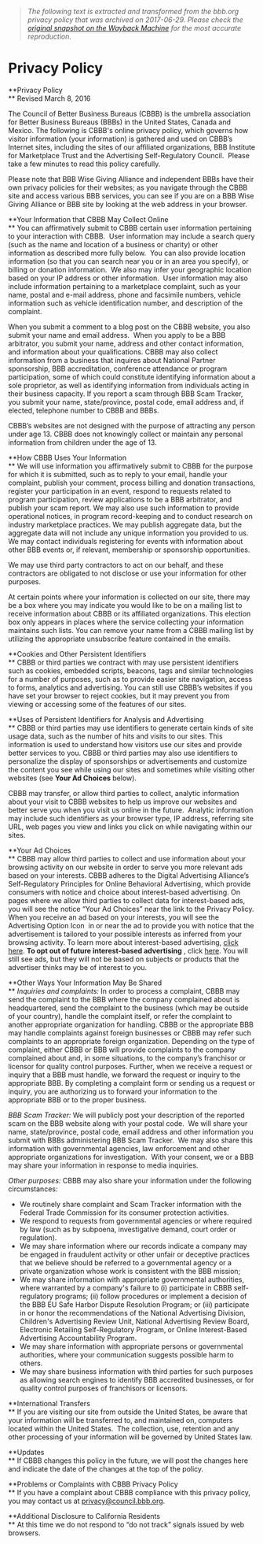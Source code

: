 > *The following text is extracted and transformed from the bbb.org privacy policy that was archived on 2017-06-29. Please check the [original snapshot on the Wayback Machine](https://web.archive.org/web/20170629232041id_/http%3A//www.bbb.org/council/about/privacy-policy) for the most accurate reproduction.*

# Privacy Policy

**Privacy Policy  
** Revised March 8, 2016

The Council of Better Business Bureaus (CBBB) is the umbrella association for Better Business Bureaus (BBBs) in the United States, Canada and Mexico. The following is CBBB's online privacy policy, which governs how visitor information (your information) is gathered and used on CBBB’s Internet sites, including the sites of our affiliated organizations, BBB Institute for Marketplace Trust and the Advertising Self-Regulatory Council.  Please take a few minutes to read this policy carefully.

Please note that BBB Wise Giving Alliance and independent BBBs have their own privacy policies for their websites; as you navigate through the CBBB site and access various BBB services, you can see if you are on a BBB Wise Giving Alliance or BBB site by looking at the web address in your browser.

**Your Information that CBBB May Collect Online  
** You can affirmatively submit to CBBB certain user information pertaining to your interaction with CBBB.  User information may include a search query (such as the name and location of a business or charity) or other information as described more fully below.  You can also provide location information (so that you can search near you or in an area you specify), or billing or donation information.  We also may infer your geographic location based on your IP address or other information.  User information may also include information pertaining to a marketplace complaint, such as your name, postal and e-mail address, phone and facsimile numbers, vehicle information such as vehicle identification number, and description of the complaint.

When you submit a comment to a blog post on the CBBB website, you also submit your name and email address.  When you apply to be a BBB arbitrator, you submit your name, address and other contact information, and information about your qualifications. CBBB may also collect information from a business that inquires about National Partner sponsorship, BBB accreditation, conference attendance or program participation, some of which could constitute identifying information about a sole proprietor, as well as identifying information from individuals acting in their business capacity. If you report a scam through BBB Scam Tracker, you submit your name, state/province, postal code, email address and, if elected, telephone number to CBBB and BBBs.

CBBB’s websites are not designed with the purpose of attracting any person under age 13. CBBB does not knowingly collect or maintain any personal information from children under the age of 13.

**How CBBB Uses Your Information  
** We will use information you affirmatively submit to CBBB for the purpose for which it is submitted, such as to reply to your email, handle your complaint, publish your comment, process billing and donation transactions, register your participation in an event, respond to requests related to program participation, review applications to be a BBB arbitrator, and publish your scam report. We may also use such information to provide operational notices, in program record-keeping and to conduct research on industry marketplace practices. We may publish aggregate data, but the aggregate data will not include any unique information you provided to us.  We may contact individuals registering for events with information about other BBB events or, if relevant, membership or sponsorship opportunities.

We may use third party contractors to act on our behalf, and these contractors are obligated to not disclose or use your information for other purposes.

At certain points where your information is collected on our site, there may be a box where you may indicate you would like to be on a mailing list to receive information about CBBB or its affiliated organizations. This election box only appears in places where the service collecting your information maintains such lists. You can remove your name from a CBBB mailing list by utilizing the appropriate unsubscribe feature contained in the emails.

**Cookies and Other Persistent Identifiers  
** CBBB or third parties we contract with may use persistent identifiers such as cookies, embedded scripts, beacons, tags and similar technologies for a number of purposes, such as to provide easier site navigation, access to forms, analytics and advertising. You can still use CBBB’s websites if you have set your browser to reject cookies, but it may prevent you from viewing or accessing some of the features of our sites.

**Uses of Persistent Identifiers for Analysis and Advertising  
** CBBB or third parties may use identifiers to generate certain kinds of site usage data, such as the number of hits and visits to our sites. This information is used to understand how visitors use our sites and provide better services to you. CBBB or third parties may also use identifiers to personalize the display of sponsorships or advertisements and customize the content you see while using our sites and sometimes while visiting other websites (see **Your Ad Choices** below).

CBBB may transfer, or allow third parties to collect, analytic information about your visit to CBBB websites to help us improve our websites and better serve you when you visit us online in the future.  Analytic information may include such identifiers as your browser type, IP address, referring site URL, web pages you view and links you click on while navigating within our sites.

**Your Ad Choices  
** CBBB may allow third parties to collect and use information about your browsing activity on our website in order to serve you more relevant ads based on your interests. CBBB adheres to the Digital Advertising Alliance’s Self-Regulatory Principles for Online Behavioral Advertising, which provide consumers with notice and choice about interest-based advertising. On pages where we allow third parties to collect data for interest-based ads, you will see the notice “Your Ad Choices” near the link to the Privacy Policy. When you receive an ad based on your interests, you will see the Advertising Option Icon  in or near the ad to provide you with notice that the advertisement is tailored to your possible interests as inferred from your browsing activity. To learn more about interest-based advertising, [click here](http://www.aboutads.info/). **To opt out of future interest-based advertising** , click [here](http://aboutads.info/choices). You will still see ads, but they will not be based on subjects or products that the advertiser thinks may be of interest to you.

**Other Ways Your Information May Be Shared  
** _Inquiries and complaints:_ In order to process a complaint, CBBB may send the complaint to the BBB where the company complained about is headquartered, send the complaint to the business (which may be outside of your country), handle the complaint itself, or refer the complaint to another appropriate organization for handling. CBBB or the appropriate BBB may handle complaints against foreign businesses or CBBB may refer such complaints to an appropriate foreign organization. Depending on the type of complaint, either CBBB or BBB will provide complaints to the company complained about and, in some situations, to the company’s franchisor or licensor for quality control purposes. Further, when we receive a request or inquiry that a BBB must handle, we forward the request or inquiry to the appropriate BBB. By completing a complaint form or sending us a request or inquiry, you are authorizing us to forward your information to the appropriate BBB or to the proper business.

_BBB Scam Tracker:_ We will publicly post your description of the reported scam on the BBB website along with your postal code.  We will share your name, state/province, postal code, email address and other information you submit with BBBs administering BBB Scam Tracker.  We may also share this information with governmental agencies, law enforcement and other appropriate organizations for investigation.  With your consent, we or a BBB may share your information in response to media inquiries.

_Other purposes:_ CBBB may also share your information under the following circumstances:

  * We routinely share complaint and Scam Tracker information with the Federal Trade Commission for its consumer protection activities.
  * We respond to requests from governmental agencies or where required by law (such as by subpoena, investigative demand, court order or regulation).
  * We may share information where our records indicate a company may be engaged in fraudulent activity or other unfair or deceptive practices that we believe should be referred to a governmental agency or a private organization whose work is consistent with the BBB mission;
  * We may share information with appropriate governmental authorities, where warranted by a company's failure to (i) participate in CBBB self-regulatory programs; (ii) follow procedures or implement a decision of the BBB EU Safe Harbor Dispute Resolution Program; or (iii) participate in or honor the recommendations of the National Advertising Division, Children's Advertising Review Unit, National Advertising Review Board, Electronic Retailing Self-Regulatory Program, or Online Interest-Based Advertising Accountability Program.
  * We may share information with appropriate persons or governmental authorities, where your communication suggests possible harm to others.
  * We may share business information with third parties for such purposes as allowing search engines to identify BBB accredited businesses, or for quality control purposes of franchisors or licensors.



**International Transfers  
** If you are visiting our site from outside the United States, be aware that your information will be transferred to, and maintained on, computers located within the United States.  The collection, use, retention and any other processing of your information will be governed by United States law.

**Updates  
** If CBBB changes this policy in the future, we will post the changes here and indicate the date of the changes at the top of the policy.

**Problems or Complaints with CBBB Privacy Policy  
** If you have a complaint about CBBB compliance with this privacy policy, you may contact us at [privacy@council.bbb.org](mailto:privacy@council.bbb.org "privacy@council.bbb.org").

**Additional Disclosure to California Residents  
** At this time we do not respond to “do not track” signals issued by web browsers.
